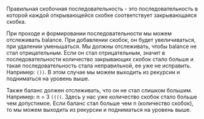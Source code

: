 Правильная скобочная последовательность - это последовательность в которой каждой открывающейся скобке соответствует закрывающаяся скобка.

При проходе и формировании последовательности мы можем отслеживать balance. При добавлении скобок, он будет увеличиваться, при удалении уменьшаться. Мы должны отслеживать, чтобы balance не стал отрицательным. Если он стал отрицательным, значит в последовательности количество закрывающих скобок стало больше и такая последовательность стала неправильной, ее уже не исправить. Например: ```())```.
В этом случае мы можем выходить из рекурсии и подниматься на уровень выше.

Также баланс должен отслеживать, что он не стал слишком большим.
Например: n = 3 ```((((```. Здесь у нас уже количество скобок стало больше чем допустимое.
Если баланс стал больше чем n (количество скобок), то мы можем выходить из рекурсии и подниматься на уровень выше. 